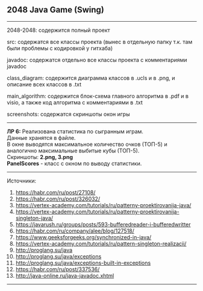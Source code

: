 2048 Java Game (Swing)
----------------------

***********************************************************************************************************************
2048-2048: содержится полный проект

src: содержатся все классы проекта (вынес в отдельную папку т.к. там были проблемы с кодировкой у гитхаба)

javadoc: содержатся отдельно все классы проекта с комментариями javadoc

class_diagram: содержится диаграмма классов в .ucls и в .png, и описание всех классов в .txt

main_algorithm: содержится блок-схема главного алгоритма в .pdf и в visio, а также код алгоритма с комментариями в .txt

screenshots: содержатся скриншоты окон игры
***********************************************************************************************************************
**ЛР 6:**
Реализована статистика по сыгранным играм.  
Данные хранятся в файле.  
В окне выводятся максимальное количество очков (ТОП-5) 
и аналогично максимальные выбитые кубы (ТОП-5).  
Скриншоты: **2.png, 3.png**  
**PanelScores** - класс с окном по выводу статистики.
***********************************************************************************************************************
Источники:
1. https://habr.com/ru/post/27108/
2. https://habr.com/ru/post/326032/
3. https://vertex-academy.com/tutorials/ru/patterny-proektirovanija-java/
4. https://vertex-academy.com/tutorials/ru/patterny-proektirovanija-singleton-java/
5. https://javarush.ru/groups/posts/593-bufferedreader-i-bufferedwritter
6. https://habr.com/ru/company/alee/blog/127518/
7. https://www.geeksforgeeks.org/synchronized-in-java/
8. https://vertex-academy.com/tutorials/ru/pattern-singleton-realizacii/
9. http://proglang.su/java
10. http://proglang.su/java/exceptions
11. http://proglang.su/java/exceptions-built-in-exceptions
12. https://habr.com/ru/post/337536/
13. http://java-online.ru/java-javadoc.xhtml
***********************************************************************************************************************
